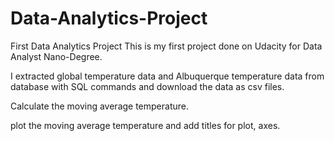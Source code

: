 # Data-Analytics-Project
First Data Analytics Project
This is my first project done on Udacity for Data Analyst Nano-Degree.

I extracted global temperature data and Albuquerque temperature data from database with SQL commands and download the data as csv files.

Calculate the moving average temperature.

plot the moving average temperature and add titles for plot, axes.
